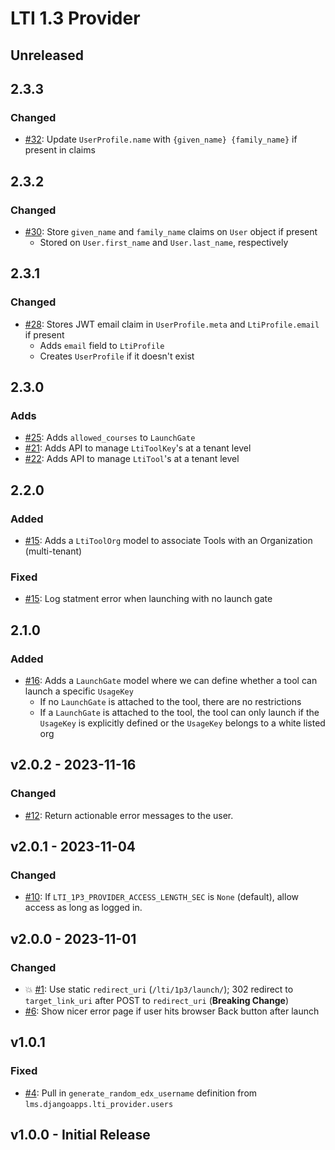 # LTI 1.3 Provider

## Unreleased

## 2.3.3
### Changed
- [#32](https://github.com/ibleducation/ibl-edx-lti-1p3-provider-app/issues/32): Update `UserProfile.name` with `{given_name} {family_name}` if present in claims

## 2.3.2
### Changed
- [#30](https://github.com/ibleducation/ibl-edx-lti-1p3-provider-app/issues/30): Store `given_name` and `family_name` claims on `User` object if present
    - Stored on `User.first_name` and `User.last_name`, respectively

## 2.3.1
### Changed
- [#28](https://github.com/ibleducation/ibl-edx-lti-1p3-provider-app/issues/28): Stores JWT email claim in `UserProfile.meta` and `LtiProfile.email` if present
    - Adds `email` field to `LtiProfile`
    - Creates `UserProfile` if it doesn't exist

## 2.3.0
### Adds
- [#25](https://github.com/ibleducation/ibl-edx-lti-1p3-provider-app/issues/25): Adds `allowed_courses` to `LaunchGate`
- [#21](https://github.com/ibleducation/ibl-edx-lti-1p3-provider-app/issues/21): Adds API to manage `LtiToolKey`'s at a tenant level
- [#22](https://github.com/ibleducation/ibl-edx-lti-1p3-provider-app/issues/22): Adds API to manage `LtiTool`'s at a tenant level

## 2.2.0
### Added
- [#15](https://github.com/ibleducation/ibl-edx-lti-1p3-provider-app/issues/15): Adds a `LtiToolOrg` model to associate Tools with an Organization (multi-tenant)

### Fixed
- [#15](https://github.com/ibleducation/ibl-edx-lti-1p3-provider-app/issues/15): Log statment error when launching with no launch gate


## 2.1.0
### Added
- [#16](https://github.com/ibleducation/ibl-edx-lti-1p3-provider-app/issues/16): Adds a `LaunchGate` model where we can define whether a tool can launch a specific `UsageKey`
    - If no `LaunchGate` is attached to the tool, there are no restrictions
    - If a `LaunchGate` is attached to the tool, the tool can only launch if the `UsageKey` is explicitly defined or the `UsageKey` belongs to a white listed org

## v2.0.2 - 2023-11-16
### Changed
- [#12](https://github.com/ibleducation/ibl-edx-lti-1p3-provider-app/issues/12): Return actionable error messages to the user.

## v2.0.1 - 2023-11-04
### Changed
- [#10](https://github.com/ibleducation/ibl-edx-lti-1p3-provider-app/issues/10): If `LTI_1P3_PROVIDER_ACCESS_LENGTH_SEC` is `None` (default), allow access as long as logged in.

## v2.0.0 - 2023-11-01
### Changed
- 💥 [#1](https://github.com/ibleducation/ibl-edx-lti-1p3-provider-app/issues/1): Use static `redirect_uri` (`/lti/1p3/launch/`); 302 redirect to `target_link_uri` after POST to `redirect_uri` (**Breaking Change**)
- [#6](https://github.com/ibleducation/ibl-edx-lti-1p3-provider-app/issues/6): Show nicer error page if user hits browser Back button after launch

## v1.0.1
### Fixed
- [#4](https://github.com/ibleducation/ibl-edx-lti-1p3-provider-app/issues/4): Pull in `generate_random_edx_username` definition from `lms.djangoapps.lti_provider.users`

## v1.0.0 - Initial Release
